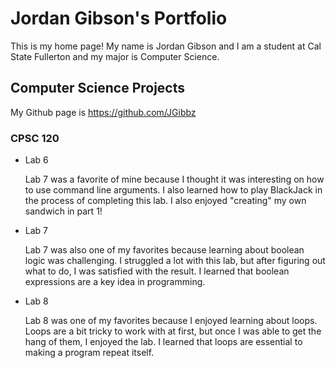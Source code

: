 # Jordan Gibson's Portfolio

This is my home page! My name is Jordan Gibson and I am a student at Cal State Fullerton and my major is Computer Science.

## Computer Science Projects

My Github page is https://github.com/JGibbz

### CPSC 120

* Lab 6

    Lab 7 was a favorite of mine because I thought it was interesting on how to use command line arguments.
    I also learned how to play BlackJack in the process of completing this lab. I also enjoyed "creating"
    my own sandwich in part 1!


* Lab 7

    Lab 7 was also one of my favorites because learning about boolean logic was challenging.
    I struggled a lot with this lab, but after figuring out what to do, I was satisfied with the result.
    I learned that boolean expressions are a key idea in programming. 



* Lab 8

    Lab 8 was one of my favorites because I enjoyed learning about loops. Loops are a bit tricky to work
    with at first, but once I was able to get the hang of them, I enjoyed the lab. I learned that loops
    are essential to making a program repeat itself.
